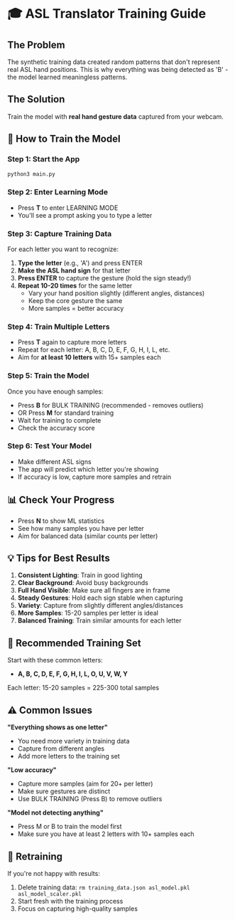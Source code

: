 # 🎓 ASL Translator Training Guide

## The Problem
The synthetic training data created random patterns that don't represent real ASL hand positions. This is why everything was being detected as 'B' - the model learned meaningless patterns.

## The Solution
Train the model with **real hand gesture data** captured from your webcam.

## 📝 How to Train the Model

### Step 1: Start the App
```bash
python3 main.py
```

### Step 2: Enter Learning Mode
- Press **T** to enter LEARNING MODE
- You'll see a prompt asking you to type a letter

### Step 3: Capture Training Data
For each letter you want to recognize:

1. **Type the letter** (e.g., 'A') and press ENTER
2. **Make the ASL hand sign** for that letter
3. **Press ENTER** to capture the gesture (hold the sign steady!)
4. **Repeat 10-20 times** for the same letter
   - Vary your hand position slightly (different angles, distances)
   - Keep the core gesture the same
   - More samples = better accuracy

### Step 4: Train Multiple Letters
- Press **T** again to capture more letters
- Repeat for each letter: A, B, C, D, E, F, G, H, I, L, etc.
- Aim for **at least 10 letters** with 15+ samples each

### Step 5: Train the Model
Once you have enough samples:
- Press **B** for BULK TRAINING (recommended - removes outliers)
- OR Press **M** for standard training
- Wait for training to complete
- Check the accuracy score

### Step 6: Test Your Model
- Make different ASL signs
- The app will predict which letter you're showing
- If accuracy is low, capture more samples and retrain

## 📊 Check Your Progress
- Press **N** to show ML statistics
- See how many samples you have per letter
- Aim for balanced data (similar counts per letter)

## 💡 Tips for Best Results

1. **Consistent Lighting**: Train in good lighting
2. **Clear Background**: Avoid busy backgrounds
3. **Full Hand Visible**: Make sure all fingers are in frame
4. **Steady Gestures**: Hold each sign stable when capturing
5. **Variety**: Capture from slightly different angles/distances
6. **More Samples**: 15-20 samples per letter is ideal
7. **Balanced Training**: Train similar amounts for each letter

## 🎯 Recommended Training Set
Start with these common letters:
- **A, B, C, D, E, F, G, H, I, L, O, U, V, W, Y**

Each letter: 15-20 samples = 225-300 total samples

## ⚠️ Common Issues

**"Everything shows as one letter"**
- You need more variety in training data
- Capture from different angles
- Add more letters to the training set

**"Low accuracy"**
- Capture more samples (aim for 20+ per letter)
- Make sure gestures are distinct
- Use BULK TRAINING (Press B) to remove outliers

**"Model not detecting anything"**
- Press M or B to train the model first
- Make sure you have at least 2 letters with 10+ samples each

## 🔄 Retraining
If you're not happy with results:
1. Delete training data: `rm training_data.json asl_model.pkl asl_model_scaler.pkl`
2. Start fresh with the training process
3. Focus on capturing high-quality samples
